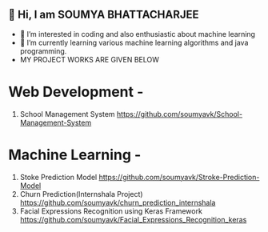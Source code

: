 ## 👋 Hi, I am SOUMYA BHATTACHARJEE


- 👀 I’m interested in coding and also enthusiastic about machine learning
- 🌱 I’m currently learning various machine learning algorithms and java programming.
- MY PROJECT WORKS ARE GIVEN BELOW

# Web Development -
1) School Management System
   https://github.com/soumyavk/School-Management-System
   
# Machine Learning - 
1) Stoke Prediction Model
   https://github.com/soumyavk/Stroke-Prediction-Model
2) Churn Prediction(Internshala Project)
   https://github.com/soumyavk/churn_prediction_internshala
3)  Facial Expressions Recognition using Keras Framework
    https://github.com/soumyavk/Facial_Expressions_Recognition_keras


<!---
soumyavk/soumyavk is a ✨ special ✨ repository because its `README.md` (this file) appears on your GitHub profile.
You can click the Preview link to take a look at your changes.
--->
